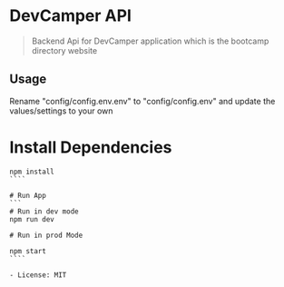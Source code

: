 # DevCamper API

> Backend Api for DevCamper application which is the bootcamp directory website

## Usage

Rename "config/config.env.env" to "config/config.env" and update the values/settings to your own 

# Install Dependencies

`````
npm install
````

# Run App
```
# Run in dev mode
npm run dev

# Run in prod Mode

npm start
````

- License: MIT